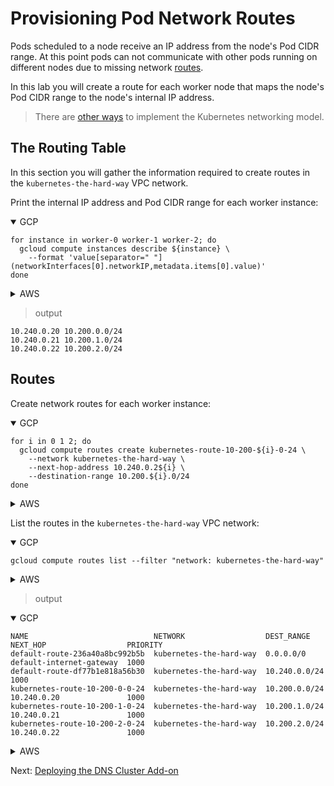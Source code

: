 # Provisioning Pod Network Routes

Pods scheduled to a node receive an IP address from the node's Pod CIDR range. At this point pods can not communicate with other pods running on different nodes due to missing network [routes](https://cloud.google.com/compute/docs/vpc/routes).

In this lab you will create a route for each worker node that maps the node's Pod CIDR range to the node's internal IP address.

> There are [other ways](https://kubernetes.io/docs/concepts/cluster-administration/networking/#how-to-achieve-this) to implement the Kubernetes networking model.

## The Routing Table

In this section you will gather the information required to create routes in the `kubernetes-the-hard-way` VPC network.

Print the internal IP address and Pod CIDR range for each worker instance:

<details open>
<summary>GCP</summary>

```
for instance in worker-0 worker-1 worker-2; do
  gcloud compute instances describe ${instance} \
    --format 'value[separator=" "](networkInterfaces[0].networkIP,metadata.items[0].value)'
done
```

</details>

<details>
<summary>AWS</summary>

```
VPC_ID="$(aws ec2 describe-vpcs \
  --filters Name=tag-key,Values=kubernetes.io/cluster/kubernetes-the-hard-way \
  --profile kubernetes-the-hard-way \
  --query 'Vpcs[0].VpcId' \
  --output text)"
```
```
for i in 0 1 2; do
  instance_id="$(aws ec2 describe-instances \
    --filters \
      Name=vpc-id,Values="$VPC_ID" \
      Name=tag:Name,Values="worker-$i" \
    --profile kubernetes-the-hard-way \
    --query 'Reservations[0].Instances[0].InstanceId' \
    --output text)"

  instance_ip="$(aws ec2 describe-instances \
    --instance-ids "$instance_id" \
    --profile kubernetes-the-hard-way \
    --query 'Reservations[0].Instances[0].PrivateIpAddress' \
    --output text)"

  instance_ud="$(aws ec2 describe-instance-attribute \
    --instance-id "$instance_id" \
    --attribute userData \
    --profile kubernetes-the-hard-way \
    --query UserData.Value \
    --output text|base64 --decode)"

  pod_cidr="$(echo "$instance_ud"|tr '|' '\n'|grep '^pod-cidr='|cut -d= -f2)"

  echo "$instance_ip $pod_cidr"
done
```

</details>
<p></p>

> output

```
10.240.0.20 10.200.0.0/24
10.240.0.21 10.200.1.0/24
10.240.0.22 10.200.2.0/24
```

## Routes

Create network routes for each worker instance:

<details open>
<summary>GCP</summary>

```
for i in 0 1 2; do
  gcloud compute routes create kubernetes-route-10-200-${i}-0-24 \
    --network kubernetes-the-hard-way \
    --next-hop-address 10.240.0.2${i} \
    --destination-range 10.200.${i}.0/24
done
```

</details>

<details>
<summary>AWS</summary>

```
ROUTE_TABLE_ID="$(aws ec2 describe-route-tables \
  --filters \
    Name=vpc-id,Values="$VPC_ID" \
    Name=tag-key,Values=kubernetes.io/cluster/kubernetes-the-hard-way \
  --profile kubernetes-the-hard-way \
  --query 'RouteTables[0].RouteTableId' \
  --output text)"

for i in 0 1 2; do
  instance_id="$(aws ec2 describe-instances \
    --filters \
      Name=vpc-id,Values="$VPC_ID" \
      Name=tag:Name,Values="worker-$i" \
    --profile kubernetes-the-hard-way \
    --query 'Reservations[0].Instances[0].InstanceId' \
    --output text)"

  instance_ud="$(aws ec2 describe-instance-attribute \
    --instance-id "$instance_id" \
    --attribute userData \
    --profile kubernetes-the-hard-way \
    --query UserData.Value \
    --output text|base64 --decode)"

  pod_cidr="$(echo "$instance_ud"|tr '|' '\n'|grep '^pod-cidr='|cut -d= -f2)"

  aws ec2 create-route \
    --route-table-id "$ROUTE_TABLE_ID" \
    --destination-cidr-block "$pod_cidr" \
    --instance-id "$instance_id" \
    --profile kubernetes-the-hard-way
done
```

</details>
<p></p>

List the routes in the `kubernetes-the-hard-way` VPC network:

<details open>
<summary>GCP</summary>

```
gcloud compute routes list --filter "network: kubernetes-the-hard-way"
```

</details>

<details>
<summary>AWS</summary>

```
aws ec2 describe-route-tables \
  --route-table-id "$ROUTE_TABLE_ID" \
  --profile kubernetes-the-hard-way \
  --query 'RouteTables[0].Routes[]|sort_by(@, &DestinationCidrBlock)[].[InstanceId,DestinationCidrBlock,GatewayId]' \
  --output table
```

</details>
<p></p>

> output

<details open>
<summary>GCP</summary>

```
NAME                            NETWORK                  DEST_RANGE     NEXT_HOP                  PRIORITY
default-route-236a40a8bc992b5b  kubernetes-the-hard-way  0.0.0.0/0      default-internet-gateway  1000
default-route-df77b1e818a56b30  kubernetes-the-hard-way  10.240.0.0/24                            1000
kubernetes-route-10-200-0-0-24  kubernetes-the-hard-way  10.200.0.0/24  10.240.0.20               1000
kubernetes-route-10-200-1-0-24  kubernetes-the-hard-way  10.200.1.0/24  10.240.0.21               1000
kubernetes-route-10-200-2-0-24  kubernetes-the-hard-way  10.200.2.0/24  10.240.0.22               1000
```

</details>

<details>
<summary>AWS</summary>

```
----------------------------------------------------------
|                   DescribeRouteTables                  |
+---------------------+-----------------+----------------+
|  None               |  0.0.0.0/0      |  igw-116a3177  |
|  i-0d173dd08280c9f52|  10.200.0.0/24  |  None          |
|  i-0a4ae7e79b0bc3cc9|  10.200.1.0/24  |  None          |
|  i-0a424b69034b9068f|  10.200.2.0/24  |  None          |
|  None               |  10.240.0.0/24  |  local         |
+---------------------+-----------------+----------------+
```

</details>
<p></p>

Next: [Deploying the DNS Cluster Add-on](12-dns-addon.md)
